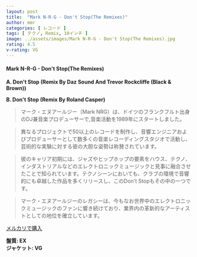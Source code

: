 ```yaml
---
layout: post
title:  "Mark N-R-G - Don't Stop(The Remixes)"
author: mmr
categories: [ レコード ]
tags: [ テクノ, Remix, 10インチ ]
image: ../assets/images/Mark N-R-G - Don't Stop(The Remixes).jpg
rating: 4.5
v-rating: VG
---
```


#### Mark N-R-G - Don't Stop(The Remixes)

**A. Don't Stop (Remix By Daz Sound And Trevor Rockcliffe (Black & Brown))**

**B. Don't Stop (Remix By Roland Casper)**

> マーク・エヌアールジー（Mark NRG）は、ドイツのフランクフルト出身のDJ兼音楽プロデューサーで,音楽活動を1989年にスタートしました。

> 異なるプロジェクトで50以上のレコードを制作し、音響エンジニアおよびプロデューサーとして数多くの音楽レコーディングスタジオで活動し、芸術的な実験に対する彼の大胆な姿勢は称賛されています。

> 彼のキャリア初期には、ジャズやヒップホップの要素をハウス、テクノ、インダストリアルなどのエレクトロニックミュージックと見事に融合させたことで知られています。テクノシーンにおいても、クラブの環境で音響的にも卓越した作品を多くリリースし、このDon't Stopもその中の一つです。

> マーク・エヌアールジーのレガシーは、今もなお世界中のエレクトロニックミュージックのファンに響き続けており、業界内の革新的なアーティストとしての地位を確立しています。



[メルカリで購入](https://jp.mercari.com/item/m68077728341)


<div class="mt-4 mb-4 d-flex align-items-center">
<strong class="mr-1">盤質: EX</strong>
</div>
<div class="mt-4 mb-4 d-flex align-items-center">
<strong class="mr-1">ジャケット: VG</strong>
</div>